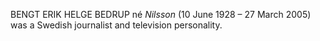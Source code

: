 BENGT ERIK HELGE BEDRUP né _Nilsson_ (10 June 1928 – 27 March 2005) was a Swedish journalist and television personality.
